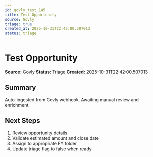 ```yaml
---
id: govly_test_145
title: Test Opportunity
source: Govly
triage: true
created_at: 2025-10-31T22:42:00.507013
status: triage
---
```


# Test Opportunity

**Source:** Govly
**Status:** Triage
**Created:** 2025-10-31T22:42:00.507013

## Summary

Auto-ingested from Govly webhook. Awaiting manual review and enrichment.

## Next Steps

1. Review opportunity details
2. Validate estimated amount and close date
3. Assign to appropriate FY folder
4. Update triage flag to false when ready
